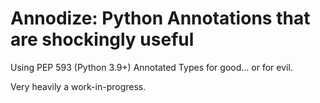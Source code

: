 # Annodize: Python Annotations that are shockingly useful

Using PEP 593 (Python 3.9+) Annotated Types for good... or for evil.

Very heavily a work-in-progress.
